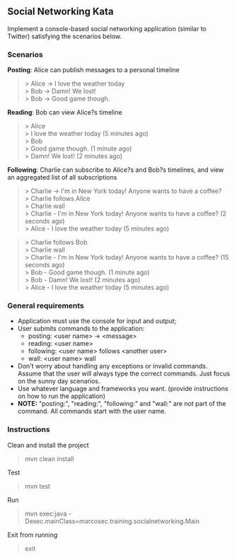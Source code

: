 Social Networking Kata
----------------------

Implement a console-based social networking application (similar to Twitter) satisfying the scenarios below.

### Scenarios

**Posting**: Alice can publish messages to a personal timeline

> \> Alice -> I love the weather today\
> \> Bob -> Damn! We lost!\
> \> Bob -> Good game though.

**Reading**: Bob can view Alice?s timeline

> \> Alice\
> \> I love the weather today (5 minutes ago)\
> \> Bob\
> \> Good game though. (1 minute ago)\
> \> Damn! We lost! (2 minutes ago)

**Following**: Charlie can subscribe to Alice?s and Bob?s timelines, and view an aggregated list of all subscriptions

> \> Charlie -> I'm in New York today! Anyone wants to have a coffee?\
> \> Charlie follows Alice\
> \> Charlie wall\
> \> Charlie - I'm in New York today! Anyone wants to have a coffee? (2 seconds ago)\
> \> Alice - I love the weather today (5 minutes ago)

> \> Charlie follows Bob\
> \> Charlie wall\
> \> Charlie - I'm in New York today! Anyone wants to have a coffee? (15 seconds ago)\
> \> Bob - Good game though. (1 minute ago)\
> \> Bob - Damn! We lost! (2 minutes ago)\
> \> Alice - I love the weather today (5 minutes ago)

### General requirements

- Application must use the console for input and output;
- User submits commands to the application:
    - posting: \<user name> -> \<message>
    - reading: \<user name>
    - following: \<user name> follows \<another user>
    - wall: \<user name> wall
- Don't worry about handling any exceptions or invalid commands. Assume that the user will always type the correct commands. Just focus on the sunny day scenarios.
- Use whatever language and frameworks you want. (provide instructions on how to run the application)
- **NOTE:** "posting:", "reading:", "following:" and "wall:" are not part of the command. All commands start with the user name.


### Instructions

Clean and install the project

> mvn clean install

Test

> mvn test

Run

> mvn exec:java -Dexec.mainClass=marcosec.training.socialnetworking.Main

Exit from running

> exit